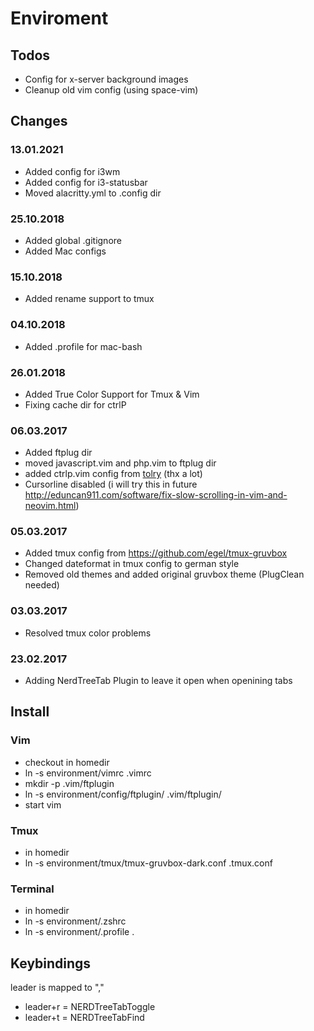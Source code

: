 # Enviroment

## Todos
* Config for x-server background images
* Cleanup old vim config (using space-vim)

## Changes

### 13.01.2021
* Added config for i3wm
* Added config for i3-statusbar
* Moved alacritty.yml to .config dir

### 25.10.2018
* Added global .gitignore
* Added Mac configs

### 15.10.2018
* Added rename support to tmux

### 04.10.2018
* Added .profile for mac-bash

### 26.01.2018
* Added True Color Support for Tmux & Vim
* Fixing cache dir for ctrlP

### 06.03.2017
* Added ftplug dir
* moved javascript.vim and php.vim to ftplug dir
* added ctrlp.vim config from [tolry](https://github.com/tolry/vim) (thx a lot)
* Cursorline disabled (i will try this in future http://eduncan911.com/software/fix-slow-scrolling-in-vim-and-neovim.html)

### 05.03.2017
* Added tmux config from https://github.com/egel/tmux-gruvbox
* Changed dateformat in tmux config to german style
* Removed old themes and added original gruvbox theme (PlugClean needed)

### 03.03.2017
* Resolved tmux color problems

### 23.02.2017
* Adding NerdTreeTab Plugin to leave it open when openining tabs

## Install

### Vim

* checkout in homedir
* ln -s environment/vimrc .vimrc
* mkdir -p .vim/ftplugin
* ln -s environment/config/ftplugin/ .vim/ftplugin/
* start vim

### Tmux
* in homedir
* ln -s  environment/tmux/tmux-gruvbox-dark.conf .tmux.conf

### Terminal
* in homedir
* ln -s environment/.zshrc 
* ln -s environment/.profile .

## Keybindings
leader is mapped to ","
* leader+r = NERDTreeTabToggle
* leader+t = NERDTreeTabFind
